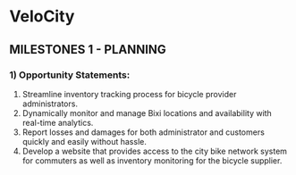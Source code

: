 # VeloCity

## MILESTONES 1 - PLANNING

### 1) Opportunity Statements:

1. Streamline inventory tracking process for bicycle provider administrators.
2. Dynamically monitor and manage Bixi locations and availability with real-time analytics.
3. Report losses and damages for both administrator and customers quickly and easily without hassle.
4. Develop a website that provides access to the city bike network system for commuters as well as inventory monitoring for the bicycle supplier.
